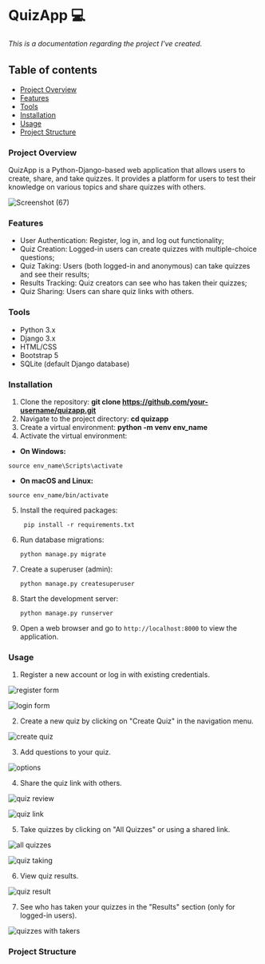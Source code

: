 # QuizApp 💻
###### This is a documentation regarding the project I've created.

## Table of contents 

 - [Project Overview](#project-overview)
 - [Features](#features)
 - [Tools](#tools)
 - [Installation](#installation)
 - [Usage](#usage)
 - [Project Structure](#project-structure)


### Project Overview

QuizApp is a Python-Django-based web application that allows users to create, share, and take quizzes. It provides a platform for users to test their knowledge on various topics and share quizzes with others.

![Screenshot (67)](https://github.com/user-attachments/assets/75275698-61dd-40df-852e-200039bd579a)


### Features

- User Authentication: Register, log in, and log out functionality;
- Quiz Creation: Logged-in users can create quizzes with multiple-choice questions;
- Quiz Taking: Users (both logged-in and anonymous) can take quizzes and see their results;
- Results Tracking: Quiz creators can see who has taken their quizzes;
- Quiz Sharing: Users can share quiz links with others.

### Tools

- Python 3.x
- Django 3.x
- HTML/CSS
- Bootstrap 5
- SQLite (default Django database)

### Installation

1. Clone the repository: **git clone https://github.com/your-username/quizapp.git**
2. Navigate to the project directory: **cd quizapp**
3. Create a virtual environment: **python -m venv env_name**
4. Activate the virtual environment:
-  **On Windows:**
  
  ```
  source env_name\Scripts\activate
  ```
   - **On macOS and Linux:**

  ```
  source env_name/bin/activate
  ```

5. Install the required packages:
   ```
    pip install -r requirements.txt
   ```
6. Run database migrations:
   ```
   python manage.py migrate
   ```
7. Create a superuser (admin):
   ```
   python manage.py createsuperuser
   ```
8. Start the development server:
   ```
   python manage.py runserver
   ```
9. Open a web browser and go to `http://localhost:8000` to view the application.

### Usage

1. Register a new account or log in with existing credentials.
   
![register form](https://github.com/user-attachments/assets/37153344-de10-477d-a468-4c22b250aad2)

![login form](https://github.com/user-attachments/assets/4ad1d72a-24d9-4cd4-ac8f-92979ee7d410)


2. Create a new quiz by clicking on "Create Quiz" in the navigation menu.

![create quiz](https://github.com/user-attachments/assets/2828cec5-accf-47c2-a4cf-7068215265ce)


3. Add questions to your quiz.

![options ](https://github.com/user-attachments/assets/cd884a38-3f8f-49d7-b9f0-a0561504a79e)

4. Share the quiz link with others.

![quiz review](https://github.com/user-attachments/assets/f848cf2d-d51f-463d-a2b1-db80a6711b57)

![quiz link](https://github.com/user-attachments/assets/8dc791c2-c6a7-497e-bb58-13d6d2995684)

   
5. Take quizzes by clicking on "All Quizzes" or using a shared link.


![all quizzes](https://github.com/user-attachments/assets/de3ee2fc-1196-4bd3-a229-e1d1ad456c60)

![quiz taking](https://github.com/user-attachments/assets/4c5596b5-55d4-4e37-9aaa-2512e399e96a)


6. View quiz results.

![quiz result](https://github.com/user-attachments/assets/f6e9e74d-0bb5-4829-a336-5408c5856145)

   
7. See who has taken your quizzes in the "Results" section (only for logged-in users).


![quizzes with takers](https://github.com/user-attachments/assets/c2fb97b4-3b4d-4e53-95dd-2c59432d1a94)

### Project Structure
